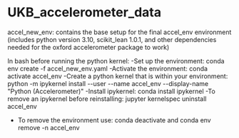 # UKB_accelerometer_data

accel_new_env: contains the base setup for the final accel_env environment (includes python version 3.10, scikit_lean 1.0.1, and other dependencies needed for the oxford accelerometer package to work)

In bash before running the python kernel:
  -Set up the environment: conda env create -f accel_new_env.yaml
  -Activate the environment: conda activate accel_env
  -Create a python kernel that is within your environment: python -m ipykernel install --user --name accel_env --display-name "Python (Accelerometer)"
  -Install ipykernel: conda install ipykernel
  -To remove an ipykernel before reinstalling: jupyter kernelspec uninstall accel_env
  - To remove the environment use: conda deactivate and conda env remove -n accel_env

